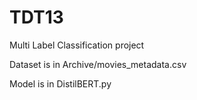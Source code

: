 # TDT13
Multi Label Classification project

Dataset is in Archive/movies_metadata.csv

Model is in DistilBERT.py

